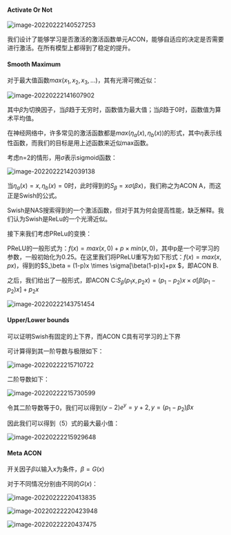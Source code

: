 #### Activate Or Not

![image-20220222140527253](C:\Users\dyh20200207\AppData\Roaming\Typora\typora-user-images\image-20220222140527253.png)

我们设计了能够学习是否激活的激活函数单元ACON，能够自适应的决定是否需要进行激活。在所有模型上都得到了稳定的提升。

#### Smooth Maximum

对于最大值函数$max(x_1,x_2,x_3,...)$，其有光滑可微近似：

![image-20220222141607902](C:\Users\dyh20200207\AppData\Roaming\Typora\typora-user-images\image-20220222141607902.png)

其中$\beta$为切换因子，当$\beta$趋于无穷时，函数值为最大值；当$\beta$趋于0时，函数值为算术平均值。

在神经网络中，许多常见的激活函数都是$max(\eta_a(x),\eta_b(x))$的形式，其中$\eta$表示线性函数，而我们的目标是用上述函数来近似max函数。

考虑n=2的情形，用$\sigma$表示sigmoid函数：

![image-20220222142039138](C:\Users\dyh20200207\AppData\Roaming\Typora\typora-user-images\image-20220222142039138.png)

当$\eta_a(x) = x,\eta_b(x) = 0$时，此时得到的$S_\beta = x\sigma(\beta x)$，我们称之为ACON A，而这正是Swish的公式。

Swish是NAS搜索得到的一个激活函数，但对于其为何会提高性能，缺乏解释。我们认为Swish是ReLu的一个光滑近似。

接下来我们考虑PReLu的变换：

PReLU的一般形式为：$f(x) = max(x,0)+p\times min(x,0)$，其中p是一个可学习的参数，一般初始化为0.25。在这里我们将PReLU重写为如下形式：$f(x) = max(x,px)$，得到的$S_\beta = (1-p)x \times \sigma[\beta(1-p)x]+px $，即ACON B.

之后，我们给出了一般形式，即ACON C:$S_\beta(p_1x,p_2x) = (p_1-p_2)x\times \sigma[\beta(p_1-p_2)x]+p_2x$

![image-20220222143751454](C:\Users\dyh20200207\AppData\Roaming\Typora\typora-user-images\image-20220222143751454.png)

#### Upper/Lower bounds

可以证明Swish有固定的上下界，而ACON C具有可学习的上下界

可计算得到其一阶导数与极限如下：

![image-20220222215710722](C:\Users\dyh20200207\AppData\Roaming\Typora\typora-user-images\image-20220222215710722.png)

二阶导数如下：

![image-20220222215730599](C:\Users\dyh20200207\AppData\Roaming\Typora\typora-user-images\image-20220222215730599.png)

令其二阶导数等于0，我们可以得到$(y-2)e^y = y+2,y =(p_1-p_2)\beta x$

因此我们可以得到（5）式的最大最小值：

![image-20220222215929648](C:\Users\dyh20200207\AppData\Roaming\Typora\typora-user-images\image-20220222215929648.png)

#### Meta ACON

开关因子$\beta$以输入x为条件，$\beta = G(x)$

对于不同情况分别由不同的$G(x)$：

![image-20220222220413835](C:\Users\dyh20200207\AppData\Roaming\Typora\typora-user-images\image-20220222220413835.png)

![image-20220222220423948](C:\Users\dyh20200207\AppData\Roaming\Typora\typora-user-images\image-20220222220423948.png)

![image-20220222220437475](C:\Users\dyh20200207\AppData\Roaming\Typora\typora-user-images\image-20220222220437475.png)